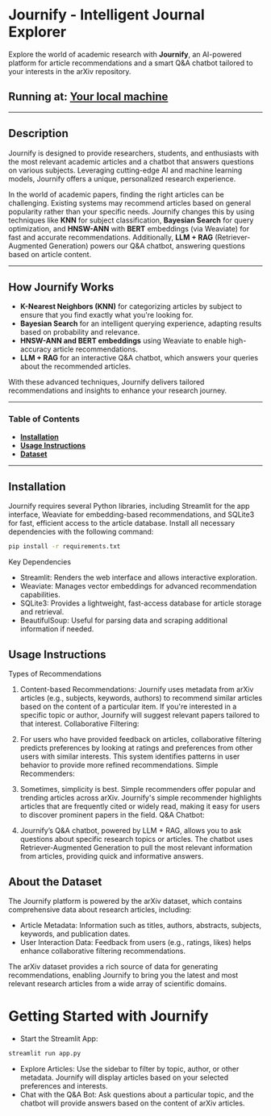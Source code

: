 # Journify - Intelligent Journal Explorer

Explore the world of academic research with **Journify**, an AI-powered platform for article recommendations and a smart Q&A chatbot tailored to your interests in the arXiv repository.

## Running at: [Your local machine](http://0.0.0.0:8501/)

---

## Description

Journify is designed to provide researchers, students, and enthusiasts with the most relevant academic articles and a chatbot that answers questions on various subjects. Leveraging cutting-edge AI and machine learning models, Journify offers a unique, personalized research experience.

In the world of academic papers, finding the right articles can be challenging. Existing systems may recommend articles based on general popularity rather than your specific needs. Journify changes this by using techniques like **KNN** for subject classification, **Bayesian Search** for query optimization, and **HNSW-ANN** with **BERT** embeddings (via Weaviate) for fast and accurate recommendations. Additionally, **LLM + RAG** (Retriever-Augmented Generation) powers our Q&A chatbot, answering questions based on article content.

---

## How Journify Works

- **K-Nearest Neighbors (KNN)** for categorizing articles by subject to ensure that you find exactly what you're looking for.
- **Bayesian Search** for an intelligent querying experience, adapting results based on probability and relevance.
- **HNSW-ANN and BERT embeddings** using Weaviate to enable high-accuracy article recommendations.
- **LLM + RAG** for an interactive Q&A chatbot, which answers your queries about the recommended articles.

With these advanced techniques, Journify delivers tailored recommendations and insights to enhance your research journey.

---

### Table of Contents

- **[Installation](#installation)**
- **[Usage Instructions](#usage-instructions)**
- **[Dataset](#about-the-dataset)**

---

## Installation

Journify requires several Python libraries, including Streamlit for the app interface, Weaviate for embedding-based recommendations, and SQLite3 for fast, efficient access to the article database. Install all necessary dependencies with the following command:

```bash
pip install -r requirements.txt
```

Key Dependencies
- Streamlit: Renders the web interface and allows interactive exploration.
- Weaviate: Manages vector embeddings for advanced recommendation capabilities.
- SQLite3: Provides a lightweight, fast-access database for article storage and retrieval.
- BeautifulSoup: Useful for parsing data and scraping additional information if needed.


## Usage Instructions
Types of Recommendations
1. Content-based Recommendations: Journify uses metadata from arXiv articles (e.g., subjects, keywords, authors) to recommend similar articles based on the content of a particular item. If you're interested in a specific topic or author, Journify will suggest relevant papers tailored to that interest.
Collaborative Filtering:

2. For users who have provided feedback on articles, collaborative filtering predicts preferences by looking at ratings and preferences from other users with similar interests. This system identifies patterns in user behavior to provide more refined recommendations.
Simple Recommenders:

3. Sometimes, simplicity is best. Simple recommenders offer popular and trending articles across arXiv. Journify's simple recommender highlights articles that are frequently cited or widely read, making it easy for users to discover prominent papers in the field.
Q&A Chatbot:

4. Journify’s Q&A chatbot, powered by LLM + RAG, allows you to ask questions about specific research topics or articles. The chatbot uses Retriever-Augmented Generation to pull the most relevant information from articles, providing quick and informative answers.

## About the Dataset
The Journify platform is powered by the arXiv dataset, which contains comprehensive data about research articles, including:

- Article Metadata: Information such as titles, authors, abstracts, subjects, keywords, and publication dates.
- User Interaction Data: Feedback from users (e.g., ratings, likes) helps enhance collaborative filtering recommendations.

The arXiv dataset provides a rich source of data for generating recommendations, enabling Journify to bring you the latest and most relevant research articles from a wide array of scientific domains.

# Getting Started with Journify
- Start the Streamlit App:

```bash
streamlit run app.py
```
- Explore Articles: Use the sidebar to filter by topic, author, or other metadata. Journify will display articles based on your selected preferences and interests.
- Chat with the Q&A Bot: Ask questions about a particular topic, and the chatbot will provide answers based on the content of arXiv articles.

